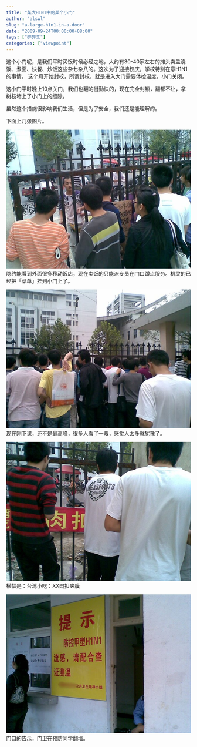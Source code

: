 ```yaml
---
title: "某大H1N1中的某个小门"
author: "alswl"
slug: "a-large-h1n1-in-a-door"
date: "2009-09-24T00:00:00+08:00"
tags: ["碎碎念"]
categories: ["viewpoint"]
---
```


这个小门呢，是我们平时买饭时候必经之地，大约有30-40家左右的摊头卖盖浇饭、煮面、快餐、炒饭这些杂七杂八的。这次为了迎接校庆，学校特别在意H1N1的事情，
这个月开始封校，所谓封校，就是进入大门需要体检温度，小门关闭。

这小门平时晚上10点关门，我们也翻的挺勤快的，现在完全封锁，翻都不让，拿树枝堵上了小门上的缝隙。

虽然这个措施很影响我们生活，但是为了安全，我们还是能理解的。

下面上几张图片。

[![20090924(002)](../../static/images/upload_dropbox/200909/20090924002.jpg)](../../static/images/upload_dropbox/200909/20090924002.jpg)
隐约能看到外面很多移动饭店，现在卖饭的只能派专员在门口蹲点服务。机灵的已经把「菜单」挂到小门上了。

[![20090924](../../static/images/upload_dropbox/200909/20090924.jpg)](../../static/images/upload_dropbox/200909/20090924.jpg)
现在刚下课，还不是最高峰，很多人看了一眼，感觉人太多就犹豫了。

[![20090924(001)](../../static/images/upload_dropbox/200909/20090924001.jpg)](../../static/images/upload_dropbox/200909/20090924001.jpg) 横幅是：台湾小吃：XX肉扣夹膜

[![20090924(003)](../../static/images/upload_dropbox/200909/20090924003.jpg)](../../static/images/upload_dropbox/200909/20090924003.jpg) 门口的告示，门卫在预防同学翻墙。

